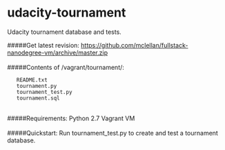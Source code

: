 # udacity-tournament
Udacity tournament database and tests.

#####Get latest revision:
  https://github.com/mclellan/fullstack-nanodegree-vm/archive/master.zip
<br><br>
#####Contents of /vagrant/tournament/:
```
   README.txt
   tournament.py
   tournament_test.py
   tournament.sql
```
<br>
#####Requirements:
  Python 2.7
  Vagrant VM
<br><br>
#####Quickstart:
Run tournament_test.py to create and test a tournament database.
